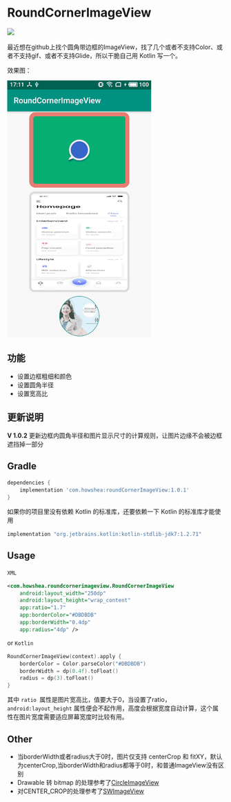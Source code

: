 # RoundCornerImageView

![](https://img.shields.io/badge/version-1.0.2-brightgreen.svg)

最近想在github上找个圆角带边框的ImageView，找了几个或者不支持Color、或者不支持gif、或者不支持Glide，所以干脆自己用 Kotlin 写一个。

效果图：

![](https://github.com/howshea/RoundCornerImageView/raw/master/gif/simple.gif)

## 功能

- 设置边框粗细和颜色
- 设置圆角半径
- 设置宽高比

## 更新说明

**V 1.0.2** 更新边框内圆角半径和图片显示尺寸的计算规则，让图片边缘不会被边框遮挡掉一部分

## Gradle


```groovy
dependencies {
    implementation 'com.howshea:roundCornerImageView:1.0.1'
}
```

如果你的项目里没有依赖 Kotlin 的标准库，还要依赖一下 Kotlin 的标准库才能使用

```groovy
implementation "org.jetbrains.kotlin:kotlin-stdlib-jdk7:1.2.71"
```

## Usage

`XML`

```xml
<com.howshea.roundcornerimageview.RoundCornerImageView
    android:layout_width="250dp"
    android:layout_height="wrap_content"
    app:ratio="1.7"
    app:borderColor="#DBDBDB"
    app:borderWidth="0.4dp"
    app:radius="4dp" />
```

or  `Kotlin`

```kotlin
RoundCornerImageView(context).apply {
    borderColor = Color.parseColor("#DBDBDB")
    borderWidth = dp(0.4f).toFloat()
    radius = dp(3).toFloat()
}
```

其中 `ratio `属性是图片宽高比，值要大于0，当设置了ratio，`android:layout_height` 属性便会不起作用，高度会根据宽度自动计算，这个属性在图片宽度需要适应屏幕宽度时比较有用。

## Other

- 当borderWidth或者radius大于0时，图片仅支持 centerCrop 和 fitXY，默认为centerCrop,当borderWidth和radius都等于0时，和普通ImageView没有区别
- Drawable 转 bitmap 的处理参考了[CircleImageView](https://github.com/hdodenhof/CircleImageView)
- 对CENTER_CROP的处理参考了[SWImageView](https://github.com/sw950729/SWImageView)